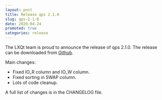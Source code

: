 ```yaml
---
layout: post
title: Release qps 2.1.0
slug: qps-2-1-0
date: 2020-04-24
promoted: true
categories: release
---
```

The LXQt team is proud to announce the release of qps 2.1.0.
The release can be downloaded from [Github](https://github.com/lxqt/qps/releases).

Main changes:

 * Fixed IO_R column and IO_W column.
 * Fixed sorting in SWAP column.
 * Lots of code cleanup.


A full list of changes is in the CHANGELOG file.
